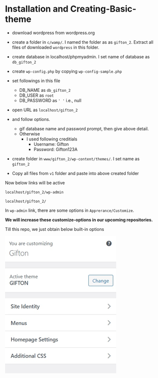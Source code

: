# Installation and Creating-Basic-theme

- download wordpress from wordpress.org
- create a folder in `c/wamp/`. I named the folder as as `gifton_2`. Extract all files of downloaded `wordpress` in this folder.
- create database in localhost/phpmyadmin. I set name of database as `db_gifton_2`
- create `wp-config.php` by copying `wp-config-sample.php`
- set followings in this file

  - DB_NAME as `db_gifton_2`
  - DB_USER as `root`
  - DB_PASSWORD as `' '` i.e., null

- open URL as `localhost/gifton_2`
- and follow options.

  - gif database name and password prompt, then give above detail.
  - Otherwise
    - I used following creditials
      - Username: Gifton
      - Password: Gifton123A

- create folder in `www/gifton_2/wp-content/themes/`. I set name as `gifton_2`
- Copy all files from `v1` folder and paste into above created folder

Now below links will be active

```console
localhost/gifton_2/wp-admin
```

```console
localhost/gifton_2/
```

In `wp-admin` link, there are some options in `Apprerance/Customize`.

**We will increase these customize-options in our upcoming repositories.**

Till this repo, we just obtain below built-in options

![Customize Options](/v1/images/customize_start.jpg)
